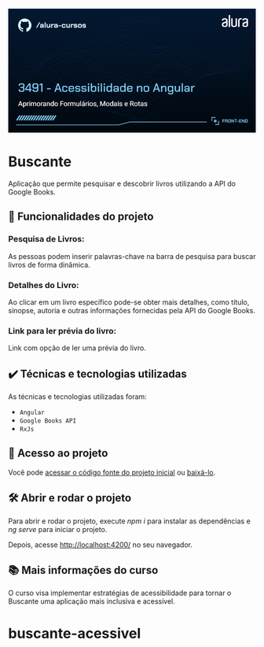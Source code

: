 ![Buscante](thumbnail.png)

# Buscante

Aplicação que permite pesquisar e descobrir livros utilizando a API do Google Books. 

## 🔨 Funcionalidades do projeto

### Pesquisa de Livros:

As pessoas podem inserir palavras-chave na barra de pesquisa para buscar livros de forma dinâmica.

### Detalhes do Livro:

Ao clicar em um livro específico pode-se obter mais detalhes, como título, sinopse, autoria e outras informações fornecidas pela API do Google Books.

### Link para ler prévia do livro:

Link com opção de ler uma prévia do livro.

## ✔️ Técnicas e tecnologias utilizadas

As técnicas e tecnologias utilizadas foram:

- `Angular`
- `Google Books API`
- `RxJs`

## 📁 Acesso ao projeto

Você pode [acessar o código fonte do projeto inicial](https://github.com/nayannelbatista/3491-angular-a11y) ou [baixá-lo](https://github.com/nayannelbatista/3491-angular-a11y/archive/refs/heads/projeto-base.zip).

## 🛠️ Abrir e rodar o projeto

Para abrir e rodar o projeto, execute *npm i* para instalar as dependências e *ng serve* para iniciar o projeto.

Depois, acesse [http://localhost:4200/](url) no seu navegador. 

## 📚 Mais informações do curso

O curso visa implementar estratégias de acessibilidade para tornar o Buscante uma aplicação mais inclusiva e acessível.
# buscante-acessivel
